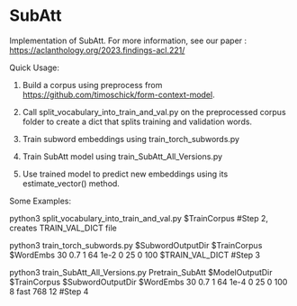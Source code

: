 # SubAtt
Implementation of SubAtt.  For more information, see our paper : https://aclanthology.org/2023.findings-acl.221/

Quick Usage:

1)  Build a corpus using preprocess from https://github.com/timoschick/form-context-model.

2)  Call split_vocabulary_into_train_and_val.py on the preprocessed corpus folder to create a dict that splits training and validation words.

3)  Train subword embeddings using train_torch_subwords.py

4)  Train SubAtt model using train_SubAtt_All_Versions.py

5)  Use trained model to predict new embeddings using its estimate_vector() method.

Some Examples:

python3 split_vocabulary_into_train_and_val.py $TrainCorpus  #Step 2, creates TRAIN_VAL_DICT file

python3 train_torch_subwords.py $SubwordOutputDir $TrainCorpus $WordEmbs 30 0.7 1 64 1e-2 0 25 0 100 $TRAIN_VAL_DICT #Step 3

python3 train_SubAtt_All_Versions.py Pretrain_SubAtt $ModelOutputDir $TrainCorpus $SubwordOutputDir $WordEmbs 30 0.7 1 64 1e-4 0 25 0 100 8 fast 768 12 #Step 4

